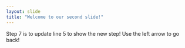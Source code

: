 ```yaml
---
layout: slide
title: "Welcome to our second slide!"
---
```

Step 7 is to update line 5 to show the new step!
Use the left arrow to go back!
